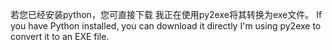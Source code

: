 若您已经安装python，您可直接下载
我正在使用py2exe将其转换为exe文件。
If you have Python installed, you can download it directly
I'm using py2exe to convert it to an EXE file.
